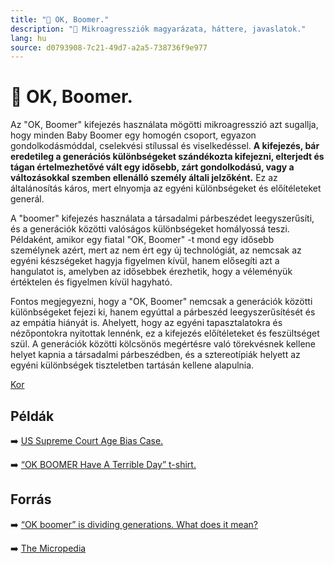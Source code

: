 ```yaml
---
title: "🚫 OK, Boomer."
description: "🚫 Mikroagressziók magyarázata, háttere, javaslatok."
lang: hu
source: d0793908-7c21-49d7-a2a5-738736f9e977
---
```


<div class="wiki-content agression-title">

# 🚫 OK, Boomer.

Az "OK, Boomer" kifejezés használata mögötti mikroagresszió azt sugallja, hogy minden Baby Boomer egy homogén csoport, egyazon gondolkodásmóddal, cselekvési stílussal és viselkedéssel. **A kifejezés, bár eredetileg a generációs különbségeket szándékozta kifejezni, elterjedt és tágan értelmezhetővé vált egy idősebb, zárt gondolkodású, vagy a változásokkal szemben ellenálló személy általi jelzőként.** Ez az általánosítás káros, mert elnyomja az egyéni különbségeket és előítéleteket generál.

A "boomer" kifejezés használata a társadalmi párbeszédet leegyszerűsíti, és a generációk közötti valóságos különbségeket homályossá teszi. Példaként, amikor egy fiatal "OK, Boomer" -t mond egy idősebb személynek azért, mert az nem ért egy új technológiát, az nemcsak az egyéni készségeket hagyja figyelmen kívül, hanem elősegíti azt a hangulatot is, amelyben az idősebbek érezhetik, hogy a véleményük értéktelen és figyelmen kívül hagyható.

Fontos megjegyezni, hogy a "OK, Boomer" nemcsak a generációk közötti különbségeket fejezi ki, hanem egyúttal a párbeszéd leegyszerűsítését és az empátia hiányát is. Ahelyett, hogy az egyéni tapasztalatokra és nézőpontokra nyitottak lennénk, ez a kifejezés előítéleteket és feszültséget szül. A generációk közötti kölcsönös megértésre való törekvésnek kellene helyet kapnia a társadalmi párbeszédben, és a sztereotípiák helyett az egyéni különbségek tiszteletben tartásán kellene alapulnia.


<div class="categories">

[Kor](/#/entry?id=kor)

</div>

## Példák

➡️ [US Supreme Court Age Bias Case.](https://www.nytimes.com/2020/01/15/us/supreme-court-age-bias-ok-boomer.html)

➡️ [“OK BOOMER Have A Terrible Day” t-shirt.](https://www.bonfire.com/store/ok-boomer)

## Forrás

➡️ [“OK boomer” is dividing generations. What does it mean?](https://www.nbcnews.com/better/lifestyle/ok-boomer-diving-generation-what-does-it-mean-ncna1077261 )

➡️ [The Micropedia](https://www.themicropedia.org/)


</div>